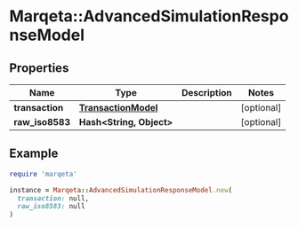 # Marqeta::AdvancedSimulationResponseModel

## Properties

| Name | Type | Description | Notes |
| ---- | ---- | ----------- | ----- |
| **transaction** | [**TransactionModel**](TransactionModel.md) |  | [optional] |
| **raw_iso8583** | **Hash&lt;String, Object&gt;** |  | [optional] |

## Example

```ruby
require 'marqeta'

instance = Marqeta::AdvancedSimulationResponseModel.new(
  transaction: null,
  raw_iso8583: null
)
```

